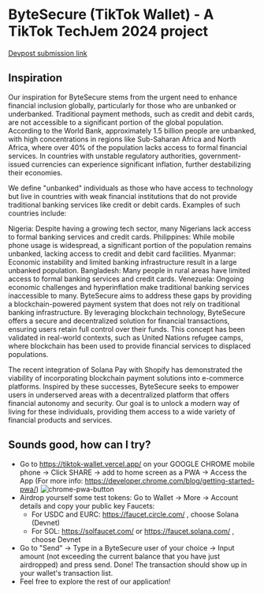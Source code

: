 # ByteSecure (TikTok Wallet) - A TikTok TechJem 2024 project

[Devpost submission link](https://devpost.com/software/bytesecure)

## Inspiration
Our inspiration for ByteSecure stems from the urgent need to enhance financial inclusion globally, particularly for those who are unbanked or underbanked. Traditional payment methods, such as credit and debit cards, are not accessible to a significant portion of the global population. According to the World Bank, approximately 1.5 billion people are unbanked, with high concentrations in regions like Sub-Saharan Africa and North Africa, where over 40% of the population lacks access to formal financial services. In countries with unstable regulatory authorities, government-issued currencies can experience significant inflation, further destabilizing their economies.

We define "unbanked" individuals as those who have access to technology but live in countries with weak financial institutions that do not provide traditional banking services like credit or debit cards. Examples of such countries include:

Nigeria: Despite having a growing tech sector, many Nigerians lack access to formal banking services and credit cards.
Philippines: While mobile phone usage is widespread, a significant portion of the population remains unbanked, lacking access to credit and debit card facilities.
Myanmar: Economic instability and limited banking infrastructure result in a large unbanked population.
Bangladesh: Many people in rural areas have limited access to formal banking services and credit cards.
Venezuela: Ongoing economic challenges and hyperinflation make traditional banking services inaccessible to many.
ByteSecure aims to address these gaps by providing a blockchain-powered payment system that does not rely on traditional banking infrastructure. By leveraging blockchain technology, ByteSecure offers a secure and decentralized solution for financial transactions, ensuring users retain full control over their funds. This concept has been validated in real-world contexts, such as United Nations refugee camps, where blockchain has been used to provide financial services to displaced populations.

The recent integration of Solana Pay with Shopify has demonstrated the viability of incorporating blockchain payment solutions into e-commerce platforms. Inspired by these successes, ByteSecure seeks to empower users in underserved areas with a decentralized platform that offers financial autonomy and security. Our goal is to unlock a modern way of living for these individuals, providing them access to a wide variety of financial products and services.


## Sounds good, how can I try?
- Go to https://tiktok-wallet.vercel.app/ on your GOOGLE CHROME mobile phone -> Click SHARE -> add to home screen as a PWA -> Access the App (For more info: https://developer.chrome.com/blog/getting-started-pwa/)
![chrome-pwa-button](https://pldphpgxyiuevonrkpas.supabase.co/storage/v1/object/public/shopitem/chrome_pwa_button.jpg)
- Airdrop yourself some test tokens: Go to Wallet -> More -> Account details and copy your public key
  Faucets:
  - For USDC and EURC: https://faucet.circle.com/ , choose Solana (Devnet)
  - For SOL: https://solfaucet.com/ or https://faucet.solana.com/ , choose Devnet
- Go to "Send" -> Type in a ByteSecure user of your choice -> Input amount (not exceeding the current balance that you have just airdropped) and press send. Done! The transaction should show up in your wallet's transaction list.
- Feel free to explore the rest of our application!
